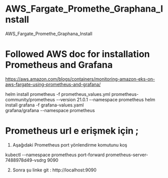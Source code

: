 # AWS_Fargate_Promethe_Graphana_Install
AWS_Fargate_Promethe_Graphana_Install


# Followed AWS doc for installation Prometheus and Grafana

https://aws.amazon.com/blogs/containers/monitoring-amazon-eks-on-aws-fargate-using-prometheus-and-grafana/

helm install prometheus -f prometheus_values.yml   prometheus-community/prometheus --version 21.0.1 --namespace prometheus
helm install grafana -f grafana-values.yaml \
  grafana/grafana --namespace prometheus

# Prometheus url e erişmek için ;

1) Aşağıdaki Prometheus port yönlendirme komutunu koş 

kubectl --namespace prometheus port-forward prometheus-server-7488978d49-vsdrg 9090

2) Sonra şu linke git : http://localhost:9090
